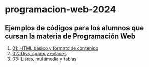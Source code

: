 # programacion-web-2024
Ejemplos de códigos para los alumnos que cursan la materia de Programación Web
---
1. [01: HTML básico y formato de contenido](/01_formato_contenido/index.html)
2. [02: Divs, spans y enlaces](/02_divs_enlaces/divs.html)
3. [03: Listas, multimedia y tablas](/03_listas_multimedia_tablas/index.html)

